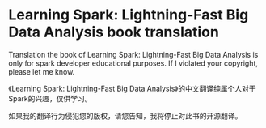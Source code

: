 # Learning Spark: Lightning-Fast Big Data Analysis book translation
Translation the book of Learning Spark: Lightning-Fast Big Data Analysis is only for spark developer educational purposes.
If I violated your copyright, please let me know.

《Learning Spark: Lightning-Fast Big Data Analysis》的中文翻译纯属个人对于Spark的兴趣，仅供学习。

如果我的翻译行为侵犯您的版权，请您告知，我将停止对此书的开源翻译。
